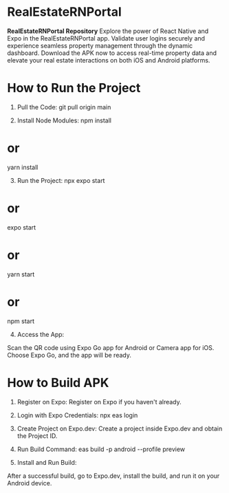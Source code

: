 # RealEstateRNPortal
**RealEstateRNPortal Repository**  Explore the power of React Native and Expo in the RealEstateRNPortal app. Validate user logins securely and experience seamless property management through the dynamic dashboard. Download the APK now to access real-time property data and elevate your real estate interactions on both iOS and Android platforms.

# How to Run the Project

1. Pull the Code:
git pull origin main

2. Install Node Modules:
npm install
# or
yarn install

3. Run the Project:
npx expo start
# or
expo start
# or
yarn start
# or
npm start

4. Access the App:

Scan the QR code using Expo Go app for Android or Camera app for iOS.
Choose Expo Go, and the app will be ready.

# How to Build APK

1. Register on Expo:
Register on Expo if you haven't already.

2. Login with Expo Credentials:
npx eas login

3. Create Project on Expo.dev:
Create a project inside Expo.dev and obtain the Project ID.

4. Run Build Command:
eas build -p android --profile preview

5. Install and Run Build:

After a successful build, go to Expo.dev, install the build, and run it on your Android device.

